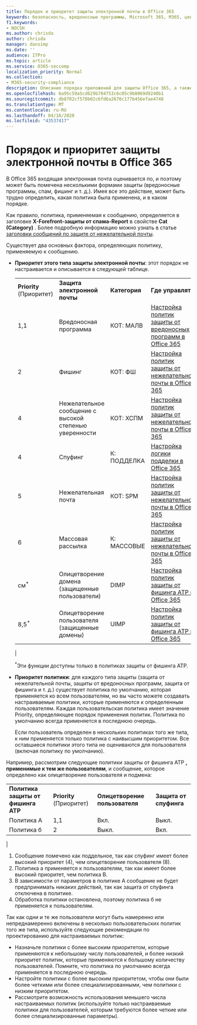 ```yaml
---
title: Порядок и приоритет защиты электронной почты в Office 365
keywords: безопасность, вредоносные программы, Microsoft 365, M365, центр обеспечения безопасности, ATP, пакет ATP ATP, Office 365 ATP, Azure ATP
f1.keywords:
- NOCSH
ms.author: chrisda
author: chrisda
manager: dansimp
ms.date: ''
audience: ITPro
ms.topic: article
ms.service: O365-seccomp
localization_priority: Normal
ms.collection:
- M365-security-compliance
description: Описание порядка приложений для защиты Office 365, а также того, как значение приоритета в политиках защиты определяет применяемую политику.
ms.openlocfilehash: 6a95c59a5cd629b704753c6c05c9b8069d9240b1
ms.sourcegitcommit: db8702cf578b02c6fd6a2670c177b456efae4748
ms.translationtype: MT
ms.contentlocale: ru-RU
ms.lasthandoff: 04/16/2020
ms.locfileid: "43537417"
---
```

# <a name="order-and-precedence-of-email-protection-in-office-365"></a>Порядок и приоритет защиты электронной почты в Office 365

В Office 365 входящая электронная почта оценивается по, и поэтому может быть помечена несколькими формами защиты (вредоносные программы, спам, фишинг и т. д.). Имея все это действие, может быть трудно определить, какая политика была применена, и в каком порядке.

Как правило, политика, применяемая к сообщению, определяется в заголовке **X-Forefront-защиты от спама-Report** в свойстве **Cat (Category)** . Более подробную информацию можно узнать в статье [заголовки сообщений по защите от нежелательной почты](anti-spam-message-headers.md).

Существует два основных фактора, определяющих политику, применяемую к сообщению.

- **Приоритет этого типа защиты электронной почты**: этот порядок не настраивается и описывается в следующей таблице.

  |||||
  |---|---|---|---|
  |**Priority** (Приоритет)|**Защита электронной почты**|**Категория**|**Где управлять**|
  |1,1|Вредоносная программа|КОТ: МАЛВ|[Настройка политик защиты от вредоносных программ в Office 365](configure-anti-malware-policies.md)|
  |2|Фишинг|КОТ: ФШ|[Настройка политик защиты от нежелательной почты в Office 365](configure-your-spam-filter-policies.md)|
  |4|Нежелательное сообщение с высокой степенью уверенности|КОТ: ХСПМ|[Настройка политик защиты от нежелательной почты в Office 365](configure-your-spam-filter-policies.md)|
  |4 |Спуфинг|К: ПОДДЕЛКА|[Настройка логики подделки в Office 365](learn-about-spoof-intelligence.md)|
  |5 |Нежелательная почта|КОТ: SPM|[Настройка политик защиты от нежелательной почты в Office 365](configure-your-spam-filter-policies.md)|
  |6 |Массовая рассылка|К: МАССОВЫЕ|[Настройка политик защиты от нежелательной почты в Office 365](configure-your-spam-filter-policies.md)|
  |см<sup>\*</sup>|Олицетворение домена (защищенные пользователи)|DIMP|[Настройка политик защиты от фишинга ATP в Office 365](configure-atp-anti-phishing-policies.md)|
  |8,5<sup>\*</sup>|Олицетворение пользователя (защищенные домены)|UIMP|[Настройка политик защиты от фишинга ATP в Office 365](configure-atp-anti-phishing-policies.md)|
  |

  <sup>\*</sup>Эти функции доступны только в политиках защиты от фишинга ATP.

- **Приоритет политики**: для каждого типа защиты (защита от нежелательной почты, защиты от вредоносных программ, защита от фишинга и т. д.) существует политика по умолчанию, которая применяется ко всем пользователям, но вы часто можете создавать настраиваемые политики, которые применяются к определенным пользователям. Каждая пользовательская политика имеет значение Priority, определяющее порядок применения политик. Политика по умолчанию всегда применяется в последнюю очередь.

  Если пользователь определен в нескольких политиках того же типа, к ним применяется только политика с наивысшим приоритетом. Все оставшиеся политики этого типа не оцениваются для пользователя (включая политику по умолчанию).

Например, рассмотрим следующие политики защиты от фишинга ATP **, применимые к тем же пользователям**, и сообщение, которое определено как олицетворение пользователя и подмена:

  |||||
  |---|---|---|---|
  |**Политика защиты от фишинга ATP**|**Priority** (Приоритет)|**Олицетворение пользователя**|**Защита от спуфинга**|
  |Политика A|1,1|Вкл.|Выкл.|
  |Политика б|2|Выкл.|Вкл.|
  |

1. Сообщение помечено как поддельное, так как спуфинг имеет более высокий приоритет (4), чем олицетворение пользователя (8).
2. Политика а применяется к пользователям, так как имеет более высокий приоритет, чем политика B.
3. В зависимости от параметров в политике A сообщение не будет предпринимать никаких действий, так как защита от спуфинга отключена в политике.
4. Обработка политики остановлена, поэтому политика б не применяется к пользователям.

Так как одни и те же пользователи могут быть намеренно или непреднамеренно включены в несколько пользовательских политик того же типа, используйте следующие рекомендации по проектированию для настраиваемых политик:

- Назначьте политики с более высоким приоритетом, которые применяются к небольшому числу пользователей, и более низкий приоритет политик, которые применяются к большому количеству пользователей. Помните, что политика по умолчанию всегда применяется в последнюю очередь.
- Настройте политики с более высоким приоритетом, чтобы они были более четкими или более специализированными, чем политики с низким приоритетом.
- Рассмотрите возможность использования меньшего числа настраиваемых политик (используйте только настраиваемые политики для пользователей, которым требуются более четкие или более специализированные параметры).
